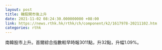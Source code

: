 ```yaml
---
layout: post
title: 韓股開市後上升
date: 2021-11-02 08:24:30.000000000 +08:00
link: https://news.rthk.hk/rthk/ch/component/k2/1617978-20211102.htm
categories: rthk
---
```


南韓股市上升。首爾綜合指數較早時報3011點，升32點，升幅1.09%。
